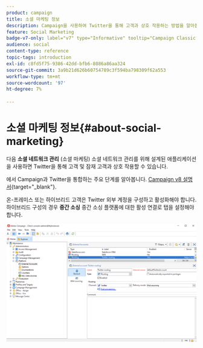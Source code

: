 ```yaml
---
product: campaign
title: 소셜 마케팅 정보
description: Campaign을 사용하여 Twitter을 통해 고객과 상호 작용하는 방법을 알아봅니다
feature: Social Marketing
badge-v7-only: label="v7" type="Informative" tooltip="Campaign Classic v7에만 적용됩니다."
audience: social
content-type: reference
topic-tags: introduction
exl-id: c8fd5f75-9386-42dd-bfb6-8086a86aa324
source-git-commit: 3a9b21d626b60754789c3f594ba798309f62a553
workflow-type: tm+mt
source-wordcount: '97'
ht-degree: 7%

---
```


# 소셜 마케팅 정보{#about-social-marketing}



다음 **소셜 네트워크 관리** (소셜 마케팅) 소셜 네트워크 관리를 위해 설계된 애플리케이션을 사용하면 Twitter을 통해 고객 및 잠재 고객과 상호 작용할 수 있습니다.

에서 Campaign과 Twitter을 통합하는 주요 단계를 알아봅니다. [Campaign v8 설명서](https://experienceleague.adobe.com/docs/campaign/campaign-v8/connect/ac-tw.html){target="_blank"}.

온-프레미스 또는 하이브리드 고객은 Twitter 외부 계정을 구성하고 활성화해야 합니다. 하이브리드 구성의 경우 **중간 소싱** 중간 소싱 플랫폼에 대한 활성 연결로 탭을 설정해야 합니다.

![](assets/tw-external-account.png)
